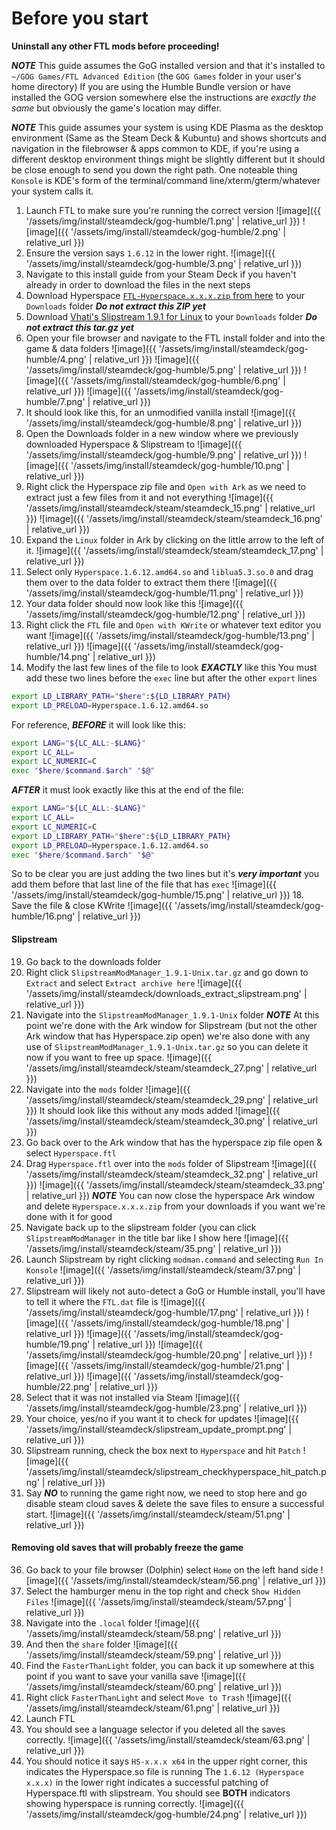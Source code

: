 # Before you start
**Uninstall any other FTL mods before proceeding!**

***NOTE***
This guide assumes the GoG installed version and that it's installed to `~/GOG Games/FTL Advanced Edition` (the `GOG Games` folder in your user's home directory) If you are using the Humble Bundle version or have installed the GOG version somewhere else the instructions are *exactly the same* but obviously the game's location may differ.

***NOTE***
This guide assumes your system is using KDE Plasma as the desktop environment (Same as the Steam Deck & Kubuntu) and shows shortcuts and navigation in the filebrowser & apps common to KDE, if you're using a different desktop environment things might be slightly different but it should be close enough to send you down the right path. One noteable thing `Konsole` is KDE's form of the terminal/command line/xterm/gterm/whatever your system calls it.

1. Launch FTL to make sure you're running the correct version
![image]({{ '/assets/img/install/steamdeck/gog-humble/1.png' | relative_url }})
![image]({{ '/assets/img/install/steamdeck/gog-humble/2.png' | relative_url }})
2. Ensure the version says `1.6.12` in the lower right.
![image]({{ '/assets/img/install/steamdeck/gog-humble/3.png' | relative_url }})
4. Navigate to this install guide from your Steam Deck if you haven't already in order to download the files in the next steps
5. Download Hyperspace <a id="hyperspace-download-link" href="https://github.com/FTL-Hyperspace/FTL-Hyperspace/releases/latest">`FTL-Hyperspace.x.x.x.zip` from here</a> to your `Downloads` folder
***Do not extract this ZIP yet***
6. Download [Vhati's Slipstream 1.9.1 for Linux](https://sourceforge.net/projects/slipstreammodmanager/files/Slipstream/1.9.1/SlipstreamModManager_1.9.1-Unix.tar.gz/download) to your `Downloads` folder
***Do not extract this tar.gz yet***
7. Open your file browser and navigate to the FTL install folder and into the game & data folders
![image]({{ '/assets/img/install/steamdeck/gog-humble/4.png' | relative_url }})
![image]({{ '/assets/img/install/steamdeck/gog-humble/5.png' | relative_url }})
![image]({{ '/assets/img/install/steamdeck/gog-humble/6.png' | relative_url }})
![image]({{ '/assets/img/install/steamdeck/gog-humble/7.png' | relative_url }})
10. It should look like this, for an unmodified vanilla install
![image]({{ '/assets/img/install/steamdeck/gog-humble/8.png' | relative_url }})
11. Open the Downloads folder in a new window where we previously downloaded Hyperspace & Slipstream to
![image]({{ '/assets/img/install/steamdeck/gog-humble/9.png' | relative_url }})
![image]({{ '/assets/img/install/steamdeck/gog-humble/10.png' | relative_url }})
12. Right click the Hyperspace zip file and `Open with Ark` as we need to extract just a few files from it and not everything
![image]({{ '/assets/img/install/steamdeck/steam/steamdeck_15.png' | relative_url }})
![image]({{ '/assets/img/install/steamdeck/steam/steamdeck_16.png' | relative_url }})
13. Expand the `Linux` folder in Ark by clicking on the little arrow to the left of it.
![image]({{ '/assets/img/install/steamdeck/steam/steamdeck_17.png' | relative_url }})
14. Select only `Hyperspace.1.6.12.amd64.so` and `liblua5.3.so.0` and drag them over to the data folder to extract them there
![image]({{ '/assets/img/install/steamdeck/gog-humble/11.png' | relative_url }})
15. Your data folder should now look like this
![image]({{ '/assets/img/install/steamdeck/gog-humble/12.png' | relative_url }})
16. Right click the `FTL` file and `Open with KWrite` or whatever text editor you want
![image]({{ '/assets/img/install/steamdeck/gog-humble/13.png' | relative_url }})
![image]({{ '/assets/img/install/steamdeck/gog-humble/14.png' | relative_url }})
17. Modify the last few lines of the file to look ***EXACTLY*** like this
You must add these two lines before the `exec` line but after the other `export` lines
```sh
export LD_LIBRARY_PATH="$here":${LD_LIBRARY_PATH}
export LD_PRELOAD=Hyperspace.1.6.12.amd64.so
```
For reference, ***BEFORE*** it will look like this:
```sh
export LANG="${LC_ALL:-$LANG}"
export LC_ALL=
export LC_NUMERIC=C
exec "$here/$command.$arch" "$@"
```
***AFTER*** it must look exactly like this at the end of the file:
```sh
export LANG="${LC_ALL:-$LANG}"
export LC_ALL=
export LC_NUMERIC=C
export LD_LIBRARY_PATH="$here":${LD_LIBRARY_PATH}
export LD_PRELOAD=Hyperspace.1.6.12.amd64.so
exec "$here/$command.$arch" "$@"
```
So to be clear you are just adding the two lines but it's ***very important*** you add them before that last line of the file that has `exec`
![image]({{ '/assets/img/install/steamdeck/gog-humble/15.png' | relative_url }})
18. Save the file & close KWrite
![image]({{ '/assets/img/install/steamdeck/gog-humble/16.png' | relative_url }})
#### Slipstream
19. Go back to the downloads folder
20. Right click `SlipstreamModManager_1.9.1-Unix.tar.gz` and go down to `Extract` and select `Extract archive here`
![image]({{ '/assets/img/install/steamdeck/downloads_extract_slipstream.png' | relative_url }})
21. Navigate into the `SlipstreamModManager_1.9.1-Unix` folder
***NOTE*** At this point we're done with the Ark window for Slipstream (but not the other Ark window that has Hyperspace.zip open) we're also done with any use of `SlipstreamModManager_1.9.1-Unix.tar.gz` so you can delete it now if you want to free up space.
![image]({{ '/assets/img/install/steamdeck/steam/steamdeck_27.png' | relative_url }})
22. Navigate into the `mods` folder
![image]({{ '/assets/img/install/steamdeck/steam/steamdeck_29.png' | relative_url }})
It should look like this without any mods added
![image]({{ '/assets/img/install/steamdeck/steam/steamdeck_30.png' | relative_url }})
23. Go back over to the Ark window that has the hyperspace zip file open & select `Hyperspace.ftl`
24. Drag `Hyperspace.ftl` over into the `mods` folder of Slipstream
![image]({{ '/assets/img/install/steamdeck/steam/steamdeck_32.png' | relative_url }})
![image]({{ '/assets/img/install/steamdeck/steam/steamdeck_33.png' | relative_url }})
***NOTE*** You can now close the hyperspace Ark window and delete `Hyperspace.x.x.x.zip` from your downloads if you want we're done with it for good
25. Navigate back up to the slipstream folder (you can click `SlipstreamModManager`  in the title bar like I show here
![image]({{ '/assets/img/install/steamdeck/steam/35.png' | relative_url }})
26. Launch Slipstream by right clicking `modman.command` and selecting `Run In Konsole`
![image]({{ '/assets/img/install/steamdeck/steam/37.png' | relative_url }})
27. Slipstream will likely not auto-detect a GoG or Humble install, you'll have to tell it where the `FTL.dat` file is
![image]({{ '/assets/img/install/steamdeck/gog-humble/17.png' | relative_url }})
![image]({{ '/assets/img/install/steamdeck/gog-humble/18.png' | relative_url }})
![image]({{ '/assets/img/install/steamdeck/gog-humble/19.png' | relative_url }})
![image]({{ '/assets/img/install/steamdeck/gog-humble/20.png' | relative_url }})
![image]({{ '/assets/img/install/steamdeck/gog-humble/21.png' | relative_url }})
![image]({{ '/assets/img/install/steamdeck/gog-humble/22.png' | relative_url }})
28. Select that it was not installed via Steam
![image]({{ '/assets/img/install/steamdeck/gog-humble/23.png' | relative_url }})
29. Your choice, yes/no if you want it to check for updates
![image]({{ '/assets/img/install/steamdeck/slipstream_update_prompt.png' | relative_url }})
30. Slipstream running, check the box next to `Hyperspace` and hit `Patch`
![image]({{ '/assets/img/install/steamdeck/slipstream_checkhyperspace_hit_patch.png' | relative_url }})
32. Say ***NO*** to running the game right now, we need to stop here and go disable steam cloud saves & delete the save files to ensure a successful start.
![image]({{ '/assets/img/install/steamdeck/steam/51.png' | relative_url }})
#### Removing old saves that will probably freeze the game
36. Go back to your file browser (Dolphin) select `Home` on the left hand side
![image]({{ '/assets/img/install/steamdeck/steam/56.png' | relative_url }})
37. Select the hamburger menu in the top right and check `Show Hidden Files`
![image]({{ '/assets/img/install/steamdeck/steam/57.png' | relative_url }})
38. Navigate into the `.local` folder
![image]({{ '/assets/img/install/steamdeck/steam/58.png' | relative_url }})
39. And then the `share` folder
![image]({{ '/assets/img/install/steamdeck/steam/59.png' | relative_url }})
40. Find the `FasterThanLight` folder, you can back it up somewhere at this point if you want to save your vanilla save
![image]({{ '/assets/img/install/steamdeck/steam/60.png' | relative_url }})
41. Right click `FasterThanLight` and select `Move to Trash`
![image]({{ '/assets/img/install/steamdeck/steam/61.png' | relative_url }})
42. Launch FTL
43. You should see a language selector if you deleted all the saves correctly.
![image]({{ '/assets/img/install/steamdeck/steam/63.png' | relative_url }})
44. You should notice it says `HS-x.x.x x64` in the upper right corner, this indicates the Hyperspace.so file is running
The `1.6.12 (Hyperspace x.x.x)` in the lower right indicates a successful patching of Hyperspace.ftl with slipstream.
You should see **BOTH** indicators showing hyperspace is running correctly.
![image]({{ '/assets/img/install/steamdeck/gog-humble/24.png' | relative_url }})
